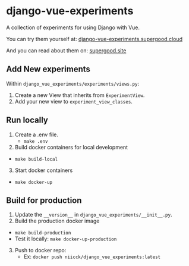 # django-vue-experiments

A collection of experiments for using Django with Vue.

You can try them yourself at: [django-vue-experiments.supergood.cloud](https://django-vue-experiments.supergood.cloud/)

And you can read about them on: [supergood.site](https://supergood.site/tech/introduction-to-vue-with-django/)

## Add New experiments

Within `django_vue_experiments/experiments/views.py`:
1. Create a new View that inherits from `ExperimentView`.
2. Add your new view to `experiment_view_classes`.

## Run locally

1. Create a .env file.
   - `make .env`
2. Build docker containers for local development
  - `make build-local`
3. Start docker containers
  - `make docker-up`

## Build for production

1. Update the `__version__` in `django_vue_experiments/__init__.py`.
2. Build the production docker image
  - `make build-production`
  - Test it locally: `make docker-up-production`
3. Push to docker repo:
   - Ex: `docker push niicck/django_vue_experiments:latest`
